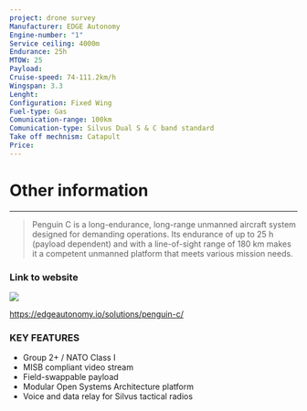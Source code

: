 ```yaml
---
project: drone survey
Manufacturer: EDGE Autonomy
Engine-number: "1"
Service ceiling: 4000m
Endurance: 25h
MTOW: 25
Payload: 
Cruise-speed: 74-111.2km/h
Wingspan: 3.3
Lenght: 
Configuration: Fixed Wing
Fuel-type: Gas
Comunication-range: 100km
Comunication-type: Silvus Dual S & C band standard
Take off mechnism: Catapult
Price:
---
```

# Other information
---
>Penguin C is a long-endurance, long-range unmanned aircraft system designed for demanding operations. Its endurance of up to 25 h (payload dependent) and with a line-of-sight range of 180 km makes it a competent unmanned platform that meets various mission needs.
### Link to website
![](https://i.imgur.com/X6byj9i.png)


https://edgeautonomy.io/solutions/penguin-c/

### KEY FEATURES  
- Group 2+ / NATO Class I
- MISB compliant video stream
- Field-swappable payload
- Modular Open Systems Architecture platform
- Voice and data relay for Silvus tactical radios